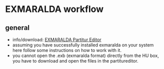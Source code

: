 # EXMARALDA workflow
## general

- info/download: [EXMARALDA Partitur Editor][1]
- assuming you have successfully installed exmaralda on your system here follow some instructions on how to work with it.
- you cannot open the .exb (exmaralda format) directly from the HU box, you have to download and open the files in the partitureditor.  

[1]:	https://exmaralda.org/de/partitur-editor-de/